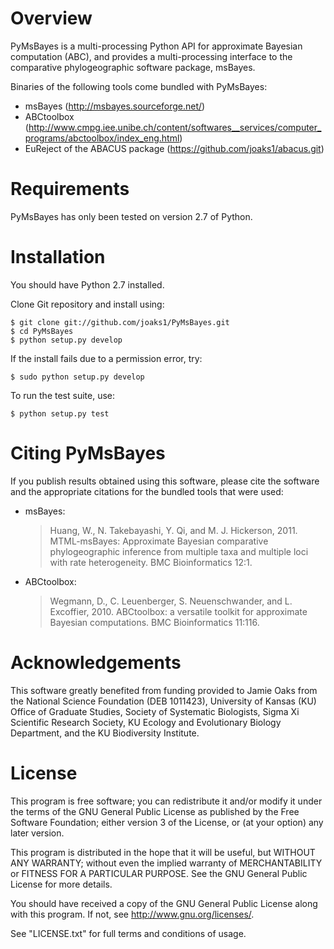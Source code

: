 Overview
========

PyMsBayes is a multi-processing Python API for approximate Bayesian computation
(ABC), and provides a multi-processing interface to the comparative
phylogeographic software package, msBayes.

Binaries of the following tools come bundled with PyMsBayes:

 *  msBayes (<http://msbayes.sourceforge.net/>)
 *  ABCtoolbox (<http://www.cmpg.iee.unibe.ch/content/softwares__services/computer_programs/abctoolbox/index_eng.html>)
 *  EuReject of the ABACUS package (<https://github.com/joaks1/abacus.git>)

Requirements
============

PyMsBayes has only been tested on version 2.7 of Python.

Installation
============

You should have Python 2.7 installed.

Clone Git repository and install using:

    $ git clone git://github.com/joaks1/PyMsBayes.git
    $ cd PyMsBayes
    $ python setup.py develop

If the install fails due to a permission error, try:

    $ sudo python setup.py develop

To run the test suite, use:

    $ python setup.py test

Citing PyMsBayes
================

If you publish results obtained using this software, please cite the software
and the appropriate citations for the bundled tools that were used:

 *  msBayes:

    > Huang, W., N. Takebayashi, Y. Qi, and M. J. Hickerson, 2011.
    > MTML-msBayes: Approximate Bayesian comparative phylogeographic
    > inference from multiple taxa and multiple loci with rate
    > heterogeneity. BMC Bioinformatics 12:1.

 *  ABCtoolbox:

    > Wegmann, D., C. Leuenberger, S. Neuenschwander, and L.
    > Excoffier, 2010. ABCtoolbox: a versatile toolkit for approximate Bayesian
    > computations. BMC Bioinformatics 11:116.

Acknowledgements
================

This software greatly benefited from funding provided to Jamie Oaks from the
National Science Foundation (DEB 1011423), University of Kansas (KU) Office of
Graduate Studies, Society of Systematic Biologists, Sigma Xi Scientific
Research Society, KU Ecology and Evolutionary Biology Department, and the KU
Biodiversity Institute.

License
=======

This program is free software; you can redistribute it and/or modify
it under the terms of the GNU General Public License as published by
the Free Software Foundation; either version 3 of the License, or
(at your option) any later version.

This program is distributed in the hope that it will be useful,
but WITHOUT ANY WARRANTY; without even the implied warranty of
MERCHANTABILITY or FITNESS FOR A PARTICULAR PURPOSE.  See the
GNU General Public License for more details.

You should have received a copy of the GNU General Public License along
with this program. If not, see <http://www.gnu.org/licenses/>.

See "LICENSE.txt" for full terms and conditions of usage.

